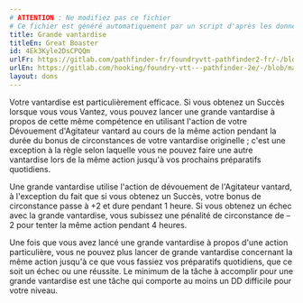 ```yaml
---
# ATTENTION : Ne modifiez pas ce fichier
# Ce fichier est généré automatiquement par un script d'après les données du module Foundry VTT officiel et de sa traduction
title: Grande vantardise
titleEn: Great Boaster
id: 4Ek3Kyle2DsCPQQm
urlFr: https://gitlab.com/pathfinder-fr/foundryvtt-pathfinder2-fr/-/blob/master/data/feats/4Ek3Kyle2DsCPQQm.htm
urlEn: https://gitlab.com/hooking/foundry-vtt---pathfinder-2e/-/blob/master/packs/data/feats.db/great-boaster.json
layout: dons
---
```

Votre vantardise est particulièrement efficace. Si vous obtenez un Succès lorsque vous vous Vantez, vous pouvez lancer une grande vantardise à propos de cette même compétence en utilisant l'action de votre Dévouement d'Agitateur vantard au cours de la même action pendant la durée du bonus de circonstances de votre vantardise originelle ; c'est une exception à la règle selon laquelle vous ne pouvez faire une autre vantardise lors de la même action jusqu'à vos prochains préparatifs quotidiens.

Une grande vantardise utilise l'action de dévouement de l'Agitateur vantard, à l'exception du fait que si vous obtenez un Succès, votre bonus de circonstance passe à +2 et dure pendant 1 heure. Si vous obtenez un échec avec la grande vantardise, vous subissez une pénalité de circonstance de –2 pour tenter la même action pendant 4 heures.

Une fois que vous avez lancé une grande vantardise à propos d'une action particulière, vous ne pouvez plus lancer de grande vantardise concernant la même action jusqu'à ce que vous fassiez vos préparatifs quotidiens, que ce soit un échec ou une réussite. Le minimum de la tâche à accomplir pour une grande vantardise est une tâche qui comporte au moins un DD difficile pour votre niveau.
